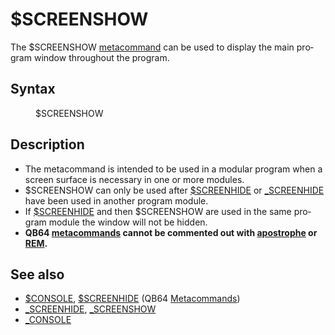 <style>pre.codeide, pre.outputfixed, .outputcrt0 { background-color: #000 !important; color: #FFF !important; }</style><!DOCTYPE html>
<html class="client-nojs" dir="ltr" lang="en">
<head>
<title>$SCREENSHOW - QB64 Phoenix Edition Wiki</title>
</head>
<body class="mediawiki ltr sitedir-ltr mw-hide-empty-elt ns-0 ns-subject page-_SCREENSHOW rootpage-_SCREENSHOW skin-vector action-view skin-vector-legacy vector-feature-language-in-header-enabled vector-feature-language-in-main-page-header-disabled vector-feature-language-alert-in-sidebar-disabled vector-feature-sticky-header-disabled vector-feature-sticky-header-edit-disabled vector-feature-table-of-contents-disabled vector-feature-visual-enhancement-next-disabled">
<div class="mw-body" id="content" role="main">
<a id="top"></a>
<h1 class="firstHeading mw-first-heading" id="firstHeading"><span class="mw-page-title-main">$SCREENSHOW</span></h1>
<div class="vector-body" id="bodyContent">
<div class="mw-body-content mw-content-ltr" dir="ltr" id="mw-content-text" lang="en"><div class="mw-parser-output"><p>The <a class="mw-selflink selflink">$SCREENSHOW</a> <a href="Metacommand" title="Metacommand">metacommand</a> can be used to display the main program window throughout the program.
</p>
<h2><span class="mw-headline" id="Syntax">Syntax</span></h2>
<dl><dd>$SCREENSHOW</dd></dl>
<p>
</p>
<h2><span class="mw-headline" id="Description">Description</span></h2>
<ul><li>The metacommand is intended to be used in a modular program when a screen surface is necessary in one or more modules.</li>
<li>$SCREENSHOW can only be used after <a href="$SCREENHIDE" title="$SCREENHIDE">$SCREENHIDE</a> or <a href="SCREENHIDE" title="SCREENHIDE">_SCREENHIDE</a> have been used in another program module.</li>
<li>If <a href="$SCREENHIDE" title="$SCREENHIDE">$SCREENHIDE</a> and then <a class="mw-selflink selflink">$SCREENSHOW</a> are used in the same program module the window will not be hidden.</li>
<li><b>QB64 <a href="Metacommand" title="Metacommand">metacommands</a> cannot be commented out with <a href="Apostrophe" title="Apostrophe">apostrophe</a> or <a href="REM" title="REM">REM</a>.</b></li></ul>
<p>
</p>
<h2><span class="mw-headline" id="See_also">See also</span></h2>
<ul><li><a href="$CONSOLE" title="$CONSOLE">$CONSOLE</a>, <a href="$SCREENHIDE" title="$SCREENHIDE">$SCREENHIDE</a> (QB64 <a href="Metacommand" title="Metacommand">Metacommands</a>)</li>
<li><a href="SCREENHIDE" title="SCREENHIDE">_SCREENHIDE</a>, <a href="SCREENSHOW" title="SCREENSHOW">_SCREENSHOW</a></li>
<li><a href="CONSOLE" title="CONSOLE">_CONSOLE</a></li></ul>
<p>
</p>
<!-- 
NewPP limit report
Cached time: 20240715061218
Cache expiry: 86400
Reduced expiry: false
Complications: [show‐toc]
CPU time usage: 0.014 seconds
Real time usage: 0.019 seconds
Preprocessor visited node count: 12/1000000
Post‐expand include size: 545/2097152 bytes
Template argument size: 0/2097152 bytes
Highest expansion depth: 3/100
Expensive parser function count: 0/100
Unstrip recursion depth: 0/20
Unstrip post‐expand size: 0/5000000 bytes
-->
<!--
Transclusion expansion time report (%,ms,calls,template)
100.00%    9.462      1 -total
 28.25%    2.673      1 Template:PageSyntax
 23.47%    2.221      1 Template:PageDescription
 22.96%    2.173      1 Template:PageSeeAlso
 21.61%    2.045      1 Template:PageNavigation
-->
<!-- Saved in parser cache with key qb64pnix_mw19894-mwmb_:pcache:idhash:318-0!canonical and timestamp 20240715061218 and revision id 4909.
 -->
</div>
</div>
</div>
</div>
</body>
</html>